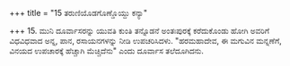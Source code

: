 +++
title = "15 ತರುಣಿಯೊಡಗೊಣ್ಡೊಯ್ದು ಕನ್ಯಾ"

+++
15. ಮುನಿ ದೂರ್ವಾಸರನ್ನು ಯುವತಿ ಕುಂತಿ ತನ್ನೊಡನೆ ಅಂತಃಪುರಕ್ಕೆ ಕರೆದುಕೊಂಡು ಹೋಗಿ ಅವರಿಗೆ ವಿಧವಿಧವಾದ ಅನ್ನ, ಪಾನ, ರಸಾಯನಗಳನ್ನು ನೀಡಿ  ಉಪಚರಿಸಿದಳು. "ಹರಮಹಾದೇವ, ಈ ಮಗುವಿನ ಮನ್ನಣೆಗೆ, ವಿನಯದ ಉಪಚಾರಕ್ಕೆ ಹೆಚ್ಚಾಗಿ ಮೆಚ್ಚಿದೆನು" ಎಂದು ದೂರ್ವಾಸ ತಲೆದೂಗಿದನು.
